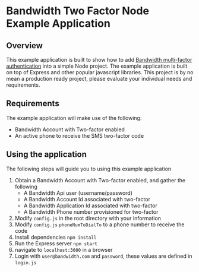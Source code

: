 # Bandwidth Two Factor Node Example Application


## Overview
This example application is built to show how to add [Bandwidth multi-factor authentication](dev.bandwidth.com/mfa/about.html) into a simple Node project.  The example application is built on top of Express and other popular javascript libraries.  This project is by no mean a production ready project, please evaluate your individual needs and requirements.

## Requirements

The example application will make use of the following:

* Bandwidth Account with Two-factor enabled
* An active phone to receive the SMS two-factor code

## Using the application

The following steps will guide you to using this example application

1. Obtain a Bandwidth Account with Two-factor enabled, and gather the following 
    * A Bandwidth Api user (username/password)
    * A Bandwidth Account Id associated with two-factor
    * A Bandwidth Application Id associated with two-factor
    * A Bandwidth Phone number provisioned for two-factor
2. Modify `config.js` in the root directory with your information
3. Modify `config.js` `phoneNumToDialTo` to a phone number to receive the code
4. Install dependencies `npm install`
5. Run the Express server `npm start`
6. navigate to `localhost:3000` in a browser
7. Login with `user@bandwidth.com` and `password`, these values are defined in `login.js`